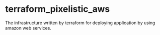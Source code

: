 # terraform_pixelistic_aws
The infrastructure written by terraform for deploying application by using amazon web services. 
